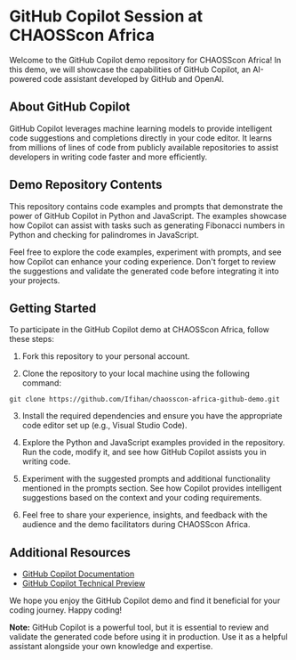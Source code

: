 # GitHub Copilot Session at CHAOSScon Africa

Welcome to the GitHub Copilot demo repository for CHAOSScon Africa! In this demo, we will showcase the capabilities of GitHub Copilot, an AI-powered code assistant developed by GitHub and OpenAI.

## About GitHub Copilot

GitHub Copilot leverages machine learning models to provide intelligent code suggestions and completions directly in your code editor. It learns from millions of lines of code from publicly available repositories to assist developers in writing code faster and more efficiently.

## Demo Repository Contents

This repository contains code examples and prompts that demonstrate the power of GitHub Copilot in Python and JavaScript. The examples showcase how Copilot can assist with tasks such as generating Fibonacci numbers in Python and checking for palindromes in JavaScript.

Feel free to explore the code examples, experiment with prompts, and see how Copilot can enhance your coding experience. Don't forget to review the suggestions and validate the generated code before integrating it into your projects.

## Getting Started

To participate in the GitHub Copilot demo at CHAOSScon Africa, follow these steps:

1. Fork this repository to your personal account.

2. Clone the repository to your local machine using the following command:
``` shell
git clone https://github.com/Ifihan/chaosscon-africa-github-demo.git
```

3. Install the required dependencies and ensure you have the appropriate code editor set up (e.g., Visual Studio Code).

4. Explore the Python and JavaScript examples provided in the repository. Run the code, modify it, and see how GitHub Copilot assists you in writing code.

5. Experiment with the suggested prompts and additional functionality mentioned in the prompts section. See how Copilot provides intelligent suggestions based on the context and your coding requirements.

6. Feel free to share your experience, insights, and feedback with the audience and the demo facilitators during CHAOSScon Africa.

## Additional Resources

- [GitHub Copilot Documentation](https://docs.github.com/en/copilot)
- [GitHub Copilot Technical Preview](https://github.com/github/copilot-preview)

We hope you enjoy the GitHub Copilot demo and find it beneficial for your coding journey. Happy coding!

**Note:** GitHub Copilot is a powerful tool, but it is essential to review and validate the generated code before using it in production. Use it as a helpful assistant alongside your own knowledge and expertise.